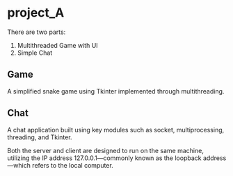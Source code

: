 # project_A
There are two parts:
1. Multithreaded Game with UI
2. Simple Chat 

## Game
A simplified snake game using Tkinter implemented through multithreading.

## Chat 
A chat application built using key modules such as socket, multiprocessing, threading, and Tkinter.

Both the server and client are designed to run on the same machine, utilizing the IP address 127.0.0.1—commonly known as the loopback address—which refers to the local computer.

